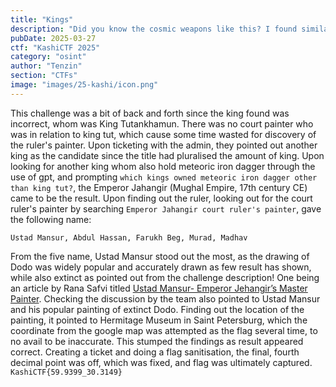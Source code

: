 ```yaml
---
title: "Kings"
description: "Did you know the cosmic weapons like this? I found similar example of such weapons on the net and it was even weirder. This ruler's court artist once drew the most accurate painting of a now extinct bird. Can you tell me the coordinates upto 4 decimal places of the place where this painting is right now. Flag Format: `KashiCTF{XX.XXXX_YY.YYYY}`"
pubDate: 2025-03-27
ctf: "KashiCTF 2025"
category: "osint"
author: "Tenzin"
section: "CTFs"
image: "images/25-kashi/icon.png"
---
```


This challenge was a bit of back and forth since the king found was incorrect, whom was King Tutankhamun. There was no court painter who was in relation to king tut, which cause some time wasted for discovery of the ruler's painter.
Upon ticketing with the admin, they pointed out another king as the candidate since the title had pluralised the amount of king. 
Upon looking for another king whom also hold meteoric iron dagger through the use of gpt, and prompting `which kings owned meteoric iron dagger other than king tut?`, the Emperor Jahangir (Mughal Empire, 17th century CE) came to be the result. 
Upon finding out the ruler, looking out for the court ruler's painter by searching `Emperor Jahangir court ruler's painter`, gave the following name:
```
Ustad Mansur, Abdul Hassan, Farukh Beg, Murad, Madhav
```
From the five name, Ustad Mansur stood out the most, as the drawing of Dodo was widely popular and accurately drawn as few result has shown, while also extinct as pointed out from the challenge description! One being an article by Rana Safvi titled [Ustad Mansur- Emperor Jehangir’s Master Painter](https://ranasafvi.com/ustad-mansur-emperor-jehangirs-master-painter/). 
Checking the discussion by the team also pointed to Ustad Mansur and his popular painting of extinct Dodo.
Finding out the location of the painting, it pointed to Hermitage Museum in Saint Petersburg, which the coordinate from the google map was attempted as the flag several time, to no avail to be inaccurate. This stumped the findings as result appeared correct. Creating a ticket and doing a flag sanitisation, the final, fourth decimal point was off, which was fixed, and flag was ultimately captured.
`KashiCTF{59.9399_30.3149}`